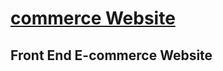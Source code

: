 # [**commerce Website**](https://ahmed-diaa-elden.github.io/E-commerce_Website/index.html)
## Front End E-commerce Website

